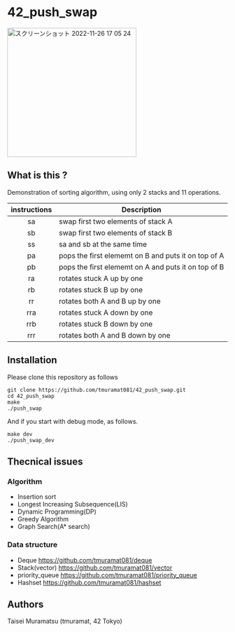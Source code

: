 # 42_push_swap
<img width="295" alt="スクリーンショット 2022-11-26 17 05 24" src="https://user-images.githubusercontent.com/91453112/204078986-2c3e34c4-926b-4e83-8d34-dd547b156904.png">

## What is this ?
Demonstration of sorting algorithm, using only 2 stacks and 11 operations.

| instructions  | Description   |
|:-------------:|---------------|
| sa            | swap first two elements of stack A |
| sb            | swap first two elements of stack B |
| ss            | sa and sb at the same time |
| pa            | pops the first elememt on B and puts it on top of A |
| pb            | pops the first elememt on A and puts it on top of B |
| ra            | rotates stuck A up by one|
| rb            | rotates stuck B up by one |
| rr            | rotates both A and B up by one |
| rra           | rotates stuck A down by one |
| rrb           | rotates stuck B down by one |
| rrr           | rotates both A and B down by one |

## Installation

Please clone this repository as follows

```
git clone https://github.com/tmuramat081/42_push_swap.git  
cd 42_push_swap
make
./push_swap
```

And if you start with debug mode, as follows. 

```
make dev
./push_swap_dev
```

## Thecnical issues
### Algorithm
- Insertion sort
- Longest Increasing Subsequence(LIS)
- Dynamic Programming(DP)
- Greedy Algorithm
- Graph Search(A* search)

### Data structure
- Deque 
https://github.com/tmuramat081/deque
- Stack(vector) 
https://github.com/tmuramat081/vector
- priority_queue 
https://github.com/tmuramat081/priority_queue
- Hashset 
https://github.com/tmuramat081/hashset

## Authors
Taisei Muramatsu (tmuramat, 42 Tokyo)
